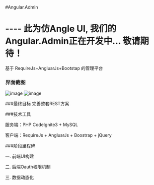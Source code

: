 #Angular.Admin 

# ---- 此为仿Angle UI, 我们的Angular.Admin正在开发中... 敬请期待！

基于 RequireJs+AngluarJs+Bootstap 的管理平台

### 界面截图
![image](http://angular.html.ctolog.com/screen/1.png)
![image](http://angular.html.ctolog.com/screen/2.png)

###最终目标
完善整套REST方案

###技术工具

服务端：PHP CodeIgnite3 + MySQL

客户端：RequireJs + AngluarJs + Boostrap + jQuery

###阶段里程碑

一. 前端UI构建

二. 后端Oauth权限机制

三. 数据动态化 
